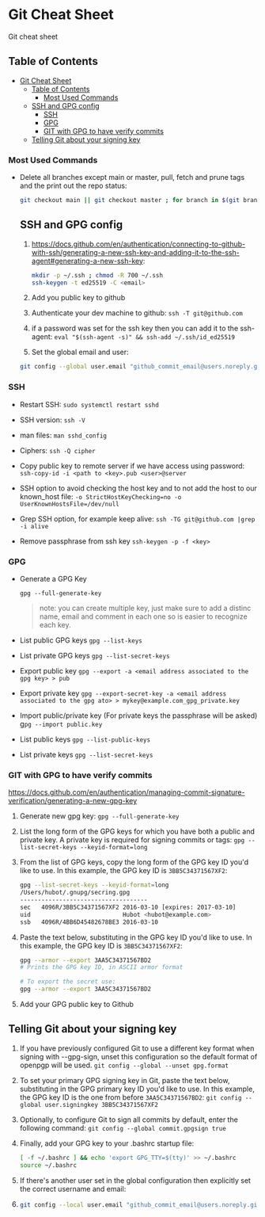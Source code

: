 # Git Cheat Sheet

Git cheat sheet

## Table of Contents

- [Git Cheat Sheet](#git-cheat-sheet)
  - [Table of Contents](#table-of-contents)
    - [Most Used Commands](#most-used-commands)
  - [SSH and GPG config](#ssh-and-gpg-config)
    - [SSH](#ssh)
    - [GPG](#gpg)
    - [GIT with GPG to have verify commits](#git-with-gpg-to-have-verify-commits)
  - [Telling Git about your signing key](#telling-git-about-your-signing-key)

### Most Used Commands


- Delete all branches except main or master, pull, fetch and prune tags and the print out the repo status:
  ```bash
  git checkout main || git checkout master ; for branch in $(git branch | awk {'print $1$2'} | grep -Ev "^master$|^\*master$|^main$|^\*main$") ; do git branch -D ${branch} ; done && git pull && git fetch --all --prune --prune-tags && git status
  ```

  ## SSH and GPG config

  1. https://docs.github.com/en/authentication/connecting-to-github-with-ssh/generating-a-new-ssh-key-and-adding-it-to-the-ssh-agent#generating-a-new-ssh-key:
	 ```bash
	 mkdir -p ~/.ssh ; chmod -R 700 ~/.ssh
	 ssh-keygen -t ed25519 -C <email>
	 ```

  1. Add you public key to github
  1. Authenticate your dev machine to github:
  	`ssh -T git@github.com`

  1. if a password was set for the ssh key then you can add it to the ssh-agent:
  	`eval "$(ssh-agent -s)" && ssh-add ~/.ssh/id_ed25519`

  1. Set the global email and user:

  	```bash
  	git config --global user.email "github_commit_email@users.noreply.github.com" ; git config --global user.name "change_me"
  	```


### SSH

- Restart SSH:
  `sudo systemctl restart sshd`

- SSH version:
  `ssh -V`

- man files:
  `man sshd_config`

- Ciphers:
  `ssh -Q cipher`

- Copy public key to remote server if we have access using password:
  `ssh-copy-id -i <path to <key>.pub <user>@server`

- SSH option to avoid checking the host key and to not add the host to our known_host file:
  `-o StrictHostKeyChecking=no -o UserKnownHostsFile=/dev/null`

- Grep SSH option, for example keep alive:
  `ssh -TG git@github.com |grep -i alive`

- Remove passphrase from ssh key
  `ssh-keygen -p -f <key>`

### GPG

- Generate a GPG Key

  `gpg --full-generate-key`

  >note: you can create multiple key, just make sure to add a distinc name, email and comment in each one so is easier to recognize each key.

- List public GPG keys
  `gpg --list-keys`

- List private GPG keys
  `gpg --list-secret-keys`

- Export public key
  `gpg --export -a <email address associated to the gpg key> > pub`

- Export private key
  `gpg --export-secret-key -a <email address associated to the gpg ato> > mykey@example.com_gpg_private.key`

- Import public/private key (For private keys the passphrase will be asked)
  g`pg --import public.key`

- List public keys
  `gpg --list-public-keys`

- List private keys
  `gpg --list-secret-keys`


### GIT with GPG to have verify commits

https://docs.github.com/en/authentication/managing-commit-signature-verification/generating-a-new-gpg-key

1. Generate new gpg key:
	`gpg --full-generate-key`

1. List the long form of the GPG keys for which you have both a public and private key. A private key is required for signing commits or tags:
	`gpg --list-secret-keys --keyid-format=long`

1. From the list of GPG keys, copy the long form of the GPG key ID you'd like to use. In this example, the GPG key ID is `3BB5C34371567XF2`:

	```bash
	gpg --list-secret-keys --keyid-format=long
	/Users/hubot/.gnupg/secring.gpg
	------------------------------------
	sec   4096R/3BB5C34371567XF2 2016-03-10 [expires: 2017-03-10]
	uid                          Hubot <hubot@example.com>
	ssb   4096R/4BB6D45482678BE3 2016-03-10
	```
2. Paste the text below, substituting in the GPG key ID you'd like to use. In this example, the GPG key ID is `3BB5C34371567XF2`:

	```bash
	gpg --armor --export 3AA5C34371567BD2
	# Prints the GPG key ID, in ASCII armor format

	# To export the secret use:
	gpg --armor --export 3AA5C34371567BD2
	```

3. Add your GPG public key to Github

## Telling Git about your signing key

1. If you have previously configured Git to use a different key format when signing with --gpg-sign, unset this configuration so the default format of openpgp will be used.
	`git config --global --unset gpg.format`

1. To set your primary GPG signing key in Git, paste the text below, substituting in the GPG primary key ID you'd like to use. In this example, the GPG key ID is the one from before `3AA5C34371567BD2`:
	`git config --global user.signingkey 3BB5C34371567XF2`

1. Optionally, to configure Git to sign all commits by default, enter the following command:
	`git config --global commit.gpgsign true`

1. Finally, add your GPG key to your .bashrc startup file:
	```bash
	[ -f ~/.bashrc ] && echo 'export GPG_TTY=$(tty)' >> ~/.bashrc
	source ~/.bashrc
	```
1. If there's another user set in the global configuration then explicitly set the correct username and email:
2.
	```bash
	git config --local user.email "github_commit_email@users.noreply.github.com" ; git config --local user.name "change_me" ; git config --local --unset gpg.format ; git config --local user.signingkey 3BB5C34371567XF2
  ```
